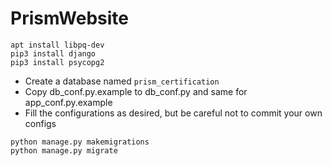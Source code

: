 # PrismWebsite

```
apt install libpq-dev
pip3 install django
pip3 install psycopg2
```
- Create a database named `prism_certification`
- Copy db_conf.py.example to db_conf.py and same for app_conf.py.example
- Fill the configurations as desired, but be careful not to commit your own configs
```
python manage.py makemigrations
python manage.py migrate
```